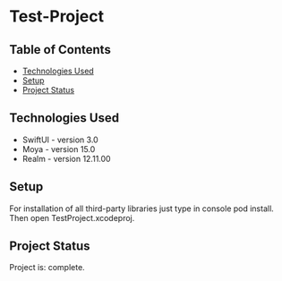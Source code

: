 # Test-Project 

## Table of Contents
* [Technologies Used](#technologies-used)
* [Setup](#setup)
* [Project Status](#project-status)
<!-- * [License](#license) -->


## Technologies Used
- SwiftUI - version 3.0
- Moya - version 15.0
- Realm - version 12.11.00


## Setup
For installation of all third-party libraries just type in console pod install. Then open TestProject.xcodeproj.


## Project Status
Project is: complete.


<!-- Optional -->
<!-- ## License -->
<!-- This project is open source and available under the [... License](). -->

<!-- You don't have to include all sections - just the one's relevant to your project -->
